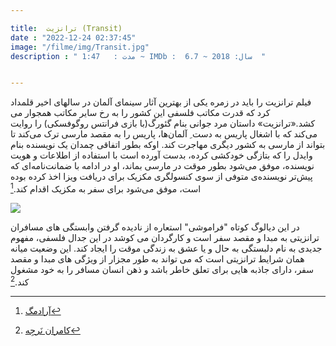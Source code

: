 ```yaml
---

title:  ترانزیت (Transit) 
date : "2022-12-24 02:37:45"
image: "/filme/img/Transit.jpg"
description : " مدت :	1:47 ~ IMDb :  6.7 ~ سال: 2018  "


---
```


فیلم ترانزیت را باید در زمره یکی از بهترین آثار سینمای آلمان در سالهای اخیر قلمداد کرد که قدرت مکاتب فلسفی این کشور را به رخ سایر مکاتب همجوار می کشد.«ترانزیت» داستان مرد جوانی بنام گئورگ(با بازی فرانتس روگوفسکی) را روایت می‌کند که با اشغال پاریس به دست ِ آلمان‌ها، پاریس را به مقصد مارسی ترک می‌کند تا بتواند از مارسی به کشور دیگری مهاجرت کند. اوکه بطور اتفاقی چمدان یک نویسنده بنام وایدل را که بتازگی خودکشی کرده، بدست آورده است با استفاده از اطلاعات و هویت نویسنده، موفق می‌شود بطور موقت در مارسی بماند، او در ادامه با ضمانت‌نامه‌ای که پیش‌تر نویسنده‌ی متوفی از سوی کنسولگری مکزیک برای دریافت ویزا اخذ کرده بوده است، موفق می‌شود برای سفر به مکزیک اقدام کند.[^1]

![](/filme/img/Transit01.jpg)

در این دیالوگ کوتاه "فراموشی" استعاره از نادیده گرفتن وابستگی های مسافران ترانزیتی به مبدا و مقصد سفر است و کارگردان می کوشد در این جدال فلسفی، مفهوم جدیدی به نام دلبستگی به حال و یا عشق به زندگی موقت را ایجاد کند. این وضعیت میانه همان شرایط ترانزیتی است که می تواند به طور مجزار از ویژگی های مبدا و مقصد سفر، دارای جاذبه هایی برای تعلق خاطر باشد و ذهن انسان مسافر را به خود مشغول کند.[^2]



[^1]:[آرادمگ](https://aradmobile.com/mag/culture-and-art/cinema-theatre/transit-2018/)
[^2]:[کامران نَرجِه](http://kamrannarjeh.blogfa.com/post/241)
